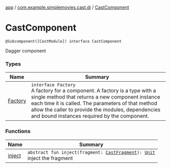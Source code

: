 [app](../../index.md) / [com.example.simplemovies.cast.di](../index.md) / [CastComponent](./index.md)

# CastComponent

`@Subcomponent([CastModule]) interface CastComponent`

Dagger component

### Types

| Name | Summary |
|---|---|
| [Factory](-factory/index.md) | `interface Factory`<br>A factory for a component. A factory is a type with a single method that returns a new component instance each time it is called. The parameters of that method allow the caller to provide the modules, dependencies and bound instances required by the component. |

### Functions

| Name | Summary |
|---|---|
| [inject](inject.md) | `abstract fun inject(fragment: `[`CastFragment`](../../com.example.simplemovies.cast/-cast-fragment/index.md)`): `[`Unit`](https://kotlinlang.org/api/latest/jvm/stdlib/kotlin/-unit/index.html)<br>inject the fragment |

